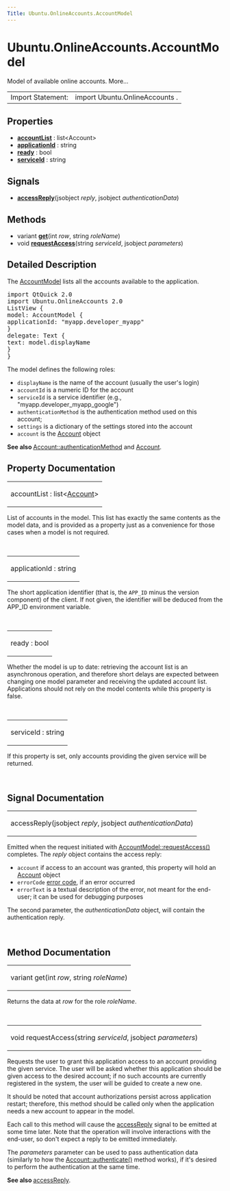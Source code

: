 ```yaml
---
Title: Ubuntu.OnlineAccounts.AccountModel
---
```


# Ubuntu.OnlineAccounts.AccountModel

<span class="subtitle"></span>
<!-- $$$AccountModel-brief -->
<p>Model of available online accounts. More...</p>
<!-- @@@AccountModel -->
<table class="alignedsummary">
<tr><td class="memItemLeft rightAlign topAlign"> Import Statement:</td><td class="memItemRight bottomAlign"> import Ubuntu.OnlineAccounts .</td></tr></table><ul>
</ul>
<h2 id="properties">Properties</h2>
<ul>
<li class="fn"><b><b><a href="#accountList-prop">accountList</a></b></b> : list&lt;Account&gt;</li>
<li class="fn"><b><b><a href="#applicationId-prop">applicationId</a></b></b> : string</li>
<li class="fn"><b><b><a href="#ready-prop">ready</a></b></b> : bool</li>
<li class="fn"><b><b><a href="#serviceId-prop">serviceId</a></b></b> : string</li>
</ul>
<h2 id="signals">Signals</h2>
<ul>
<li class="fn"><b><b><a href="#accessReply-signal">accessReply</a></b></b>(jsobject <i>reply</i>, jsobject <i>authenticationData</i>)</li>
</ul>
<h2 id="methods">Methods</h2>
<ul>
<li class="fn">variant <b><b><a href="#get-method">get</a></b></b>(int <i>row</i>, string <i>roleName</i>)</li>
<li class="fn">void <b><b><a href="#requestAccess-method">requestAccess</a></b></b>(string <i>serviceId</i>, jsobject <i>parameters</i>)</li>
</ul>
<!-- $$$AccountModel-description -->
<h2 id="details">Detailed Description</h2>
</p>
<p>The <a href="index.html">AccountModel</a> lists all the accounts available to the application.</p>
<pre class="qml">import QtQuick 2.0
import Ubuntu.OnlineAccounts 2.0
<span class="type">ListView</span> {
<span class="name">model</span>: <span class="name">AccountModel</span> {
<span class="name">applicationId</span>: <span class="string">&quot;myapp.developer_myapp&quot;</span>
}
<span class="name">delegate</span>: <span class="name">Text</span> {
<span class="name">text</span>: <span class="name">model</span>.<span class="name">displayName</span>
}
}</pre>
<p>The model defines the following roles:</p>
<ul>
<li><code>displayName</code> is the name of the account (usually the user's login)</li>
<li><code>accountId</code> is a numeric ID for the account</li>
<li><code>serviceId</code> is a service identifier (e.g&#x2e;, &quot;myapp.developer_myapp_google&quot;)</li>
<li><code>authenticationMethod</code> is the authentication method used on this account;</li>
<li><code>settings</code> is a dictionary of the settings stored into the account</li>
<li><code>account</code> is the <a href="Ubuntu.OnlineAccounts.Account.md">Account</a> object</li>
</ul>
<p><b>See also </b><a href="Ubuntu.OnlineAccounts.Account.md#authenticationMethod-prop">Account::authenticationMethod</a> and <a href="Ubuntu.OnlineAccounts.Account.md">Account</a>.</p>
<!-- @@@AccountModel -->
<h2>Property Documentation</h2>
<!-- $$$accountList -->
<table class="qmlname"><tr valign="top" id="accountList-prop"><td class="tblQmlPropNode"><p><span class="name">accountList</span> : <span class="type">list</span>&lt;<span class="type"><a href="Ubuntu.OnlineAccounts.Account.md">Account</a></span>&gt;</p></td></tr></table><p>List of accounts in the model. This list has exactly the same contents as the model data, and is provided as a property just as a convenience for those cases when a model is not required.</p>
<!-- @@@accountList -->
<br/>
<!-- $$$applicationId -->
<table class="qmlname"><tr valign="top" id="applicationId-prop"><td class="tblQmlPropNode"><p><span class="name">applicationId</span> : <span class="type">string</span></p></td></tr></table><p>The short application identifier (that is, the <code>APP_ID</code> minus the version component) of the client. If not given, the identifier will be deduced from the APP_ID environment variable.</p>
<!-- @@@applicationId -->
<br/>
<!-- $$$ready -->
<table class="qmlname"><tr valign="top" id="ready-prop"><td class="tblQmlPropNode"><p><span class="name">ready</span> : <span class="type">bool</span></p></td></tr></table><p>Whether the model is up to date: retrieving the account list is an asynchronous operation, and therefore short delays are expected between changing one model parameter and receiving the updated account list. Applications should not rely on the model contents while this property is false.</p>
<!-- @@@ready -->
<br/>
<!-- $$$serviceId -->
<table class="qmlname"><tr valign="top" id="serviceId-prop"><td class="tblQmlPropNode"><p><span class="name">serviceId</span> : <span class="type">string</span></p></td></tr></table><p>If this property is set, only accounts providing the given service will be returned.</p>
<!-- @@@serviceId -->
<br/>
<h2>Signal Documentation</h2>
<!-- $$$accessReply -->
<table class="qmlname"><tr valign="top" id="accessReply-signal"><td class="tblQmlFuncNode"><p><span class="name">accessReply</span>(<span class="type">jsobject</span><i> reply</i>, <span class="type">jsobject</span><i> authenticationData</i>)</p></td></tr></table><p>Emitted when the request initiated with <a href="#requestAccess-method">AccountModel::requestAccess()</a> completes. The <i>reply</i> object contains the access reply:</p>
<ul>
<li><code>account</code> if access to an account was granted, this property will hold an <a href="Ubuntu.OnlineAccounts.Account.md">Account</a> object</li>
<li><code>errorCode</code> <a href="Ubuntu.OnlineAccounts.Account.md#errorcode">error code</a>, if an error occurred</li>
<li><code>errorText</code> is a textual description of the error, not meant for the end-user; it can be used for debugging purposes</li>
</ul>
<p>The second parameter, the <i>authenticationData</i> object, will contain the authentication reply.</p>
<!-- @@@accessReply -->
<br/>
<h2>Method Documentation</h2>
<!-- $$$get -->
<table class="qmlname"><tr valign="top" id="get-method"><td class="tblQmlFuncNode"><p><span class="type">variant</span> <span class="name">get</span>(<span class="type">int</span><i> row</i>, <span class="type">string</span><i> roleName</i>)</p></td></tr></table><p>Returns the data at <i>row</i> for the role <i>roleName</i>.</p>
<!-- @@@get -->
<br/>
<!-- $$$requestAccess -->
<table class="qmlname"><tr valign="top" id="requestAccess-method"><td class="tblQmlFuncNode"><p><span class="type">void</span> <span class="name">requestAccess</span>(<span class="type">string</span><i> serviceId</i>, <span class="type">jsobject</span><i> parameters</i>)</p></td></tr></table><p>Requests the user to grant this application access to an account providing the given service. The user will be asked whether this application should be given access to the desired account; if no such accounts are currently registered in the system, the user will be guided to create a new one.</p>
<p>It should be noted that account authorizations persist across application restart; therefore, this method should be called only when the application needs a new account to appear in the model.</p>
<p>Each call to this method will cause the <a href="#accessReply-signal">accessReply</a> signal to be emitted at some time later. Note that the operation will involve interactions with the end-user, so don't expect a reply to be emitted immediately.</p>
<p>The <i>parameters</i> parameter can be used to pass authentication data (similarly to how the <a href="Ubuntu.OnlineAccounts.Account.md#authenticate-method">Account::authenticate()</a> method works), if it's desired to perform the authentication at the same time.</p>
<p><b>See also </b><a href="#accessReply-signal">accessReply</a>.</p>
<!-- @@@requestAccess -->
<br/>
